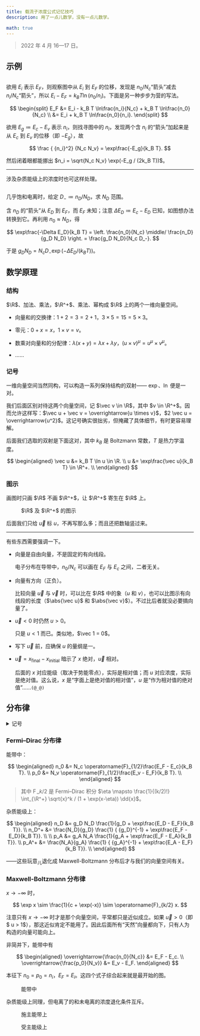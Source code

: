 ```yaml
---
title: 载流子浓度公式记忆技巧
description: 用了一点儿数学，没有一点儿数学。

math: true
---
```


> 2022 年 4 月 16—17 日。

## 示例

<figure>
    <img src="{{ '/assets/articles/carrier-concentration/basics.svg' | relative_url }}" alt=''>
</figure>

欲用 $E_i$ 表示 $E_F$，则观察图中从 $E_i$ 到 $E_F$ 的位移，发现是 $n_0 / N_c$“箭头”减去 $n_i / N_c$“箭头”，所以 $E_i - E_F = k_B T \ln(n_0 / n_i)$。下面是另一种步步为营的写法。

$$
\begin{split}
E_F
&= E_i - k_B T \ln\frac{n_i}{N_c} + k_B T \ln\frac{n_0}{N_c} \\
&= E_i + k_B T \ln\frac{n_0}{n_i}.
\end{split}
$$

欲用 $E_g \coloneqq E_c - E_v$ 表示 $n_i$，则找寻图中的 $n_i$，发现两个含 $n_i$ 的“箭头”加起来是从 $E_c$ 到 $E_v$ 的位移（即 $-E_g$），故

$$
\frac { {n_i}^2} {N_c N_v} = \exp\frac{-E_g}{k_B T}.
$$

然后闭着眼都能挪出 $n_i = \sqrt{N_c N_v} \exp(-E_g / (2k_B T))$。

---

涉及杂质能级上的浓度时也可这样处理。

<figure>
    <img src="{{ '/assets/articles/carrier-concentration/saturated.svg' | relative_url }}" alt=''>
</figure>

几乎饱和电离时，给定 $D_- \coloneqq n_D / N_D$，求 $N_D$ 范围。

含 $n_D$ 的“箭头”从 $E_D$ 到 $E_F$，而 $E_F$ 未知；注意 $\Delta E_D \coloneqq E_c - E_D$ 已知，如图想办法转换到它。再利用 $n_0 \approx N_D$，得

$$
\exp\frac{-\Delta E_D}{k_B T}
= \left. \frac{n_0}{N_c} \middle/ \frac{n_D}{g_D N_D} \right.
= \frac{g_D N_D}{N_c D_-}.
$$

于是 $g_D N_D = N_c D_- \exp(-\Delta E_D / (k_B T))$。

## 数学原理

### 结构

$\R$、加法、乘法，$\R^+$、乘法、幂构成 $\R$ 上的两个一维向量空间。

-   向量和的交换律：$1 + 2 = 3 = 2 + 1$，$3 \times 5 = 15 = 5 \times 3$。

-   零元：$0 + x = x$，$1 \times v = v$。

-   数乘对向量和的分配律：$\lambda(x + y) = \lambda x + \lambda y$，$(u \times v)^\mu = u^\mu \times v^\mu$。

-   ……

### 记号

一维向量空间当然同构，可以构造一系列保持结构的双射—— $\exp$、$\ln$ 便是一对。

我们后面区别对待这两个向量空间，记 $\vec v \in \R$，其中 $v \in \R^+$。因而允许这样写：$\vec u + \vec v = \overrightarrow{u \times v}$，$2 \vec u = \overrightarrow{u^2}$。这记号确实很拙劣，但掩藏了具体细节，有时更容易理解。

后面我们选取的双射是下面这对，其中 $k_B$ 是 Boltzmann 常数，$T$ 是热力学温度。

$$
\begin{aligned}
\vec u &= k_B T \ln u \in \R. \\
u &= \exp\frac{\vec u}{k_B T} \in \R^+. \\
\end{aligned}
$$

### 图示

画图时只画 $\R$ 不画 $\R^+$，让 $\R^+$ 寄生在 $\R$ 上。

<figure>
    <img src="{{ '/assets/articles/carrier-concentration/vector.svg' | relative_url }}" alt=''>
    <figcaption>$\R$ 及 $\R^+$ 的图示</figcaption>
</figure>

后面我们只给 $\vec u$ 标 $u$，不再写那么多；而且还把数轴竖过来。

---

有些东西需要强调一下。

-   向量是自由向量，不是固定的有向线段。

    电子分布在导带中，$n_0 / N_c$ 可以画在 $E_F$ 与 $E_c$ 之间，二者无关。

-   向量有方向（正负）。

    比较向量 $\vec u$ 与 $\vec v$ 时，可以比在 $\R$ 中的象（$u$ 和 $v$），也可以比图示有向线段的长度（$\abs{\vec u}$ 和 $\abs{\vec v}$）。不过比后者就没必要搞向量了。

-   $\vec u < 0$ 时仍然 $u > 0$。

    只是 $u < 1$ 而已。类似地，$\vec 1 = 0$。

-   写下 $\vec u$ 前，应确保 $u$ 的量纲是一。

-   $\vec u = x_\text{final} - x_\text{initial}$ 暗示了 $x$ 绝对，$\vec u$ 相对。

    后面的 $x$ 对应能级（取决于势能零点），实际是相对值；而 $u$ 对应浓度，实际是绝对值。这么说，$x$ 是“字面上是绝对值的相对值”，$u$ 是“作为相对值的绝对值”……`(@_@)`

## 分布律

<details markdown='1'>
<summary>记号</summary>

-   浓度（体数密度）

    -   $n_0$：电子。（negative，$0$ 指热平衡）
    -   $p_0$：空穴。（positive）
    -   $n_i$：本征（intrinsic）下的电子（或空穴）。
    -   $N_D$：施主（donor）。
    -   $N_A$：受主（acceptor）。
    -   $n_D$：施主能级上的电子。
    -   $p_A$：受主能级上的空穴。
    -   $n_D^+$：电离施主。
    -   $p_A^-$：电离受主。

-   有效状态密度

    -   $N_c$：导带（底）。
    -   $N_v$：价带（顶）。

-   简并因子

    -   $g_D$：施主。
    -   $g_A$：受主。

-   能级

    -   $E_c$：导带（conduction）底。
    -   $E_v$：价带（valence）顶。
    -   $E_F$：Fermi（能级）。
    -   $E_i$：本征下的 $E_F$。
    -   $E_D$：施主。
    -   $E_A$：受主。

</details>

### Fermi–Dirac 分布律

能带中：

$$
\begin{aligned}
n_0 &=  N_c \operatorname{F}_{1/2}\frac{E_F - E_c}{k_B T}. \\
p_0 &=  N_v \operatorname{F}_{1/2}\frac{E_v - E_F}{k_B T}. \\
\end{aligned}
$$

> 其中 $\operatorname{F}\_{k/2}$ 是 Fermi–Dirac 积分 $\eta \mapsto \frac{1}{(k/2)!} \int_{\R^+} \sqrt{x}^k / (1 + \exp(x-\eta)) \dd{x}$。

杂质能级上：

$$
\begin{aligned}
n_D &= g_D N_D \frac{1}{g_D + \exp\frac{E_D - E_F}{k_B T}}. \\
n_D^+ &= \frac{N_D}{g_D} \frac{1} { {g_D}^{-1} + \exp\frac{E_F - E_D}{k_B T}}. \\
\\
p_A &= g_A N_A \frac{1}{g_A + \exp\frac{E_F - E_A}{k_B T}}. \\
p_A^+ &= \frac{N_A}{g_A} \frac{1} { {g_A}^{-1} + \exp\frac{E_A - E_F}{k_B T}}. \\
\end{aligned}
$$

——这些玩意<sub>儿</sub>退化成 Maxwell-Boltzmann 分布后才与我们的向量空间有关。

### Maxwell-Boltzmann 分布律

$x \to -\infty$ 时，

$$
\exp x
\sim \frac{1}{c + \exp(-x)}
\sim \operatorname{F}_{k/2} x.
$$

注意只有 $x \to -\infty$ 时才是那个向量空间，平常都只是近似成立。如果 $\vec u > 0$（即 $ u > 1$），那这近似肯定不能用了。因此后面所有“天然”向量都向下，只有人为构造的向量可能向上。

非简并下，能带中有

$$
\begin{aligned}
\overrightarrow{\frac{n_0}{N_c}} &= E_F - E_c. \\
\overrightarrow{\frac{p_0}{N_v}} &= E_v - E_F.
\end{aligned}
$$

本征下 $n_0 = p_0 = n_i$，$E_F = E_i$。这四个式子综合起来就是最开始的图。

<figure>
    <img src="{{ '/assets/articles/carrier-concentration/basics.svg' | relative_url }}" alt=''>
    <figcaption>能带中</figcaption>
</figure>

杂质能级上同理，但电离了的和未电离的浓度退化条件互斥。

<figure>
    <img src="{{ '/assets/articles/carrier-concentration/n-trap.svg' | relative_url }}" alt=''>
    <figcaption>施主能带上</figcaption>
</figure>

<figure>
    <img src="{{ '/assets/articles/carrier-concentration/p-trap.svg' | relative_url }}" alt=''>
    <figcaption>受主能级上</figcaption>
</figure>

